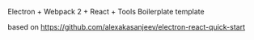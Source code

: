 Electron + Webpack 2 + React + Tools Boilerplate template

based on https://github.com/alexakasanjeev/electron-react-quick-start
